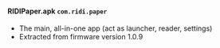#### RIDIPaper.apk `com.ridi.paper`

- The main, all-in-one app (act as launcher, reader, settings)
- Extracted from firmware version 1.0.9
